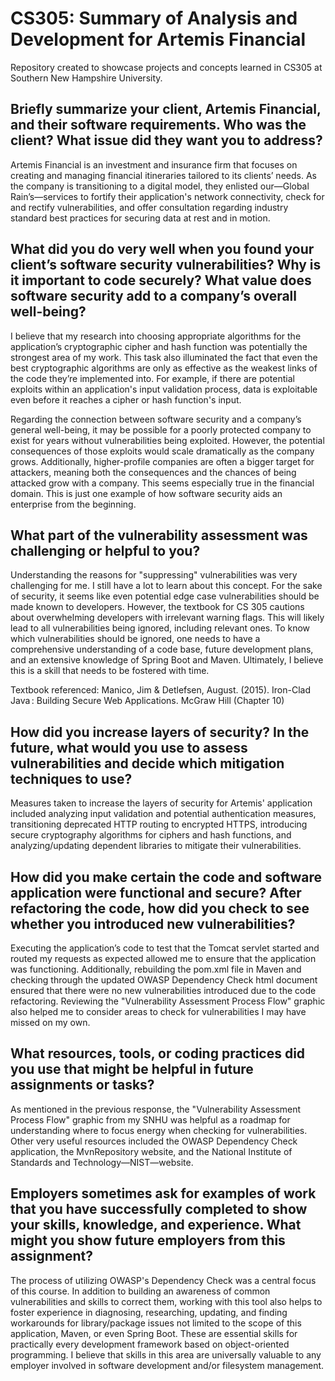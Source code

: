 # CS305: Summary of Analysis and Development for Artemis Financial
Repository created to showcase projects and concepts learned in CS305 at Southern New Hampshire University.

## Briefly summarize your client, Artemis Financial, and their software requirements. Who was the client? What issue did they want you to address?

Artemis Financial is an investment and insurance firm that focuses on creating and managing financial itineraries tailored to its clients’ needs. As the company is transitioning to a digital model, they enlisted our—Global Rain’s—services to fortify their application's network connectivity, check for and rectify vulnerabilities, and offer consultation regarding industry standard best practices for securing data at rest and in motion.   

## What did you do very well when you found your client’s software security vulnerabilities? Why is it important to code securely? What value does software security add to a company’s overall well-being?

I believe that my research into choosing appropriate algorithms for the application’s cryptographic cipher and hash function was potentially the strongest area of my work. This task also illuminated the fact that even the best cryptographic algorithms are only as effective as the weakest links of the code they’re implemented into. For example, if there are potential exploits within an application's input validation process, data is exploitable even before it reaches a cipher or hash function's input.

Regarding the connection between software security and a company’s general well-being, it may be possible for a poorly protected company to exist for years without vulnerabilities being exploited. However, the potential consequences of those exploits would scale dramatically as the company grows. Additionally, higher-profile companies are often a bigger target for attackers, meaning both the consequences and the chances of being attacked grow with a company. This seems especially true in the financial domain. This is just one example of how software security aids an enterprise from the beginning.  

## What part of the vulnerability assessment was challenging or helpful to you?

Understanding the reasons for "suppressing" vulnerabilities was very challenging for me. I still have a lot to learn about this concept. For the sake of security, it seems like even potential edge case vulnerabilities should be made known to developers. However, the textbook for CS 305 cautions about overwhelming developers with irrelevant warning flags. This will likely lead to all vulnerabilities being ignored, including relevant ones. To know which vulnerabilities should be ignored, one needs to have a comprehensive understanding of a code base, future development plans, and an extensive knowledge of Spring Boot and Maven. Ultimately, I believe this is a skill that needs to be fostered with time. 

Textbook referenced: Manico, Jim & Detlefsen, August. (2015). Iron-Clad Java : Building Secure Web Applications. McGraw Hill (Chapter 10)

## How did you increase layers of security? In the future, what would you use to assess vulnerabilities and decide which mitigation techniques to use?

Measures taken to increase the layers of security for Artemis' application included analyzing input validation and potential authentication measures, transitioning deprecated HTTP routing to encrypted HTTPS, introducing secure cryptography algorithms for ciphers and hash functions, and analyzing/updating dependent libraries to mitigate their vulnerabilities. 

## How did you make certain the code and software application were functional and secure? After refactoring the code, how did you check to see whether you introduced new vulnerabilities?
Executing the application’s code to test that the Tomcat servlet started and routed my requests as expected allowed me to ensure that the application was functioning. Additionally, rebuilding the pom.xml file in Maven and checking through the updated OWASP Dependency Check html document ensured that there were no new vulnerabilities introduced due to the code refactoring. Reviewing the "Vulnerability Assessment Process Flow" graphic also helped me to consider areas to check for vulnerabilities I may have missed on my own. 

## What resources, tools, or coding practices did you use that might be helpful in future assignments or tasks?
As mentioned in the previous response, the "Vulnerability Assessment Process Flow" graphic from my SNHU was helpful as a roadmap for understanding where to focus energy when checking for vulnerabilities. Other very useful resources included the OWASP Dependency Check application, the MvnRepository website, and the National Institute of Standards and Technology—NIST—website.

## Employers sometimes ask for examples of work that you have successfully completed to show your skills, knowledge, and experience. What might you show future employers from this assignment?

The process of utilizing OWASP's Dependency Check was a central focus of this course. In addition to building an awareness of common vulnerabilities and skills to correct them, working with this tool also helps to foster experience in diagnosing, researching, updating, and finding workarounds for library/package issues not limited to the scope of this application, Maven, or even Spring Boot. These are essential skills for practically every development framework based on object-oriented programming. I believe that skills in this area are universally valuable to any employer involved in software development and/or filesystem management. 
